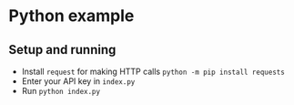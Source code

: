 # Python example

## Setup and running
- Install `request` for making HTTP calls `python -m pip install requests`
- Enter your API key in `index.py`
- Run `python index.py`
